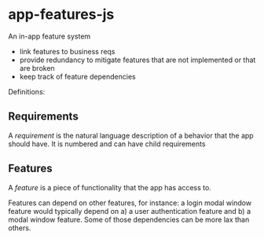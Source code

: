 # app-features-js

An in-app feature system

- link features to business reqs
- provide redundancy to mitigate features that are not implemented or that are broken
- keep track of feature dependencies

Definitions: 

## Requirements

A *requirement* is the natural language description of a behavior that the app should have. It is numbered and can have child requirements

## Features

A *feature* is a piece of functionality that the app has access to. 

Features can depend on other features, for instance: a login modal window feature would typically depend on a) a user authentication feature and b) a modal window feature. Some of those dependencies can be more lax than others. 


